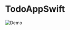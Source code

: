 # TodoAppSwift
![Demo](<screenshots/Simulator Screen Recording - iPhone 16 Pro - 2024-11-21 at 17.55.45.gif>)
